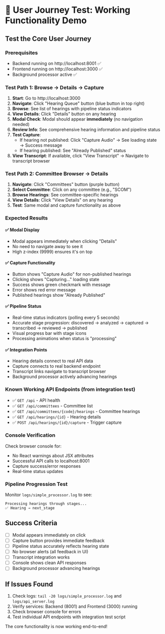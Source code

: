 # 🎯 User Journey Test: Working Functionality Demo

## **Test the Core User Journey**

### **Prerequisites**
- Backend running on http://localhost:8001 ✅
- Frontend running on http://localhost:3000 ✅
- Background processor active ✅

### **Test Path 1: Browse → Details → Capture**

1. **Start**: Go to http://localhost:3000
2. **Navigate**: Click "Hearing Queue" button (blue button in top right)
3. **Browse**: See list of hearings with pipeline status indicators
4. **View Details**: Click "Details" button on any hearing
5. **Modal Check**: Modal should appear **immediately** (no navigation needed)
6. **Review Info**: See comprehensive hearing information and pipeline status
7. **Test Capture**: 
   - If hearing not published: Click "Capture Audio" → See loading state → Success message
   - If hearing published: See "Already Published" status
8. **View Transcript**: If available, click "View Transcript" → Navigate to transcript browser

### **Test Path 2: Committee Browser → Details**

1. **Navigate**: Click "Committees" button (purple button)
2. **Select Committee**: Click on any committee (e.g., "SCOM")
3. **Browse Hearings**: See committee-specific hearings
4. **View Details**: Click "View Details" on any hearing
5. **Test**: Same modal and capture functionality as above

### **Expected Results**

#### **✅ Modal Display**
- Modal appears immediately when clicking "Details"
- No need to navigate away to see it
- High z-index (9999) ensures it's on top

#### **✅ Capture Functionality**
- Button shows "Capture Audio" for non-published hearings
- Clicking shows "Capturing..." loading state
- Success shows green checkmark with message
- Error shows red error message
- Published hearings show "Already Published"

#### **✅ Pipeline Status**
- Real-time status indicators (polling every 5 seconds)
- Accurate stage progression: discovered → analyzed → captured → transcribed → reviewed → published
- Visual progress bar with stage icons
- Processing animations when status is "processing"

#### **✅ Integration Points**
- Hearing details connect to real API data
- Capture connects to real backend endpoint
- Transcript links navigate to transcript browser
- Background processor actively advancing hearings

### **Known Working API Endpoints** (from integration test)
- ✅ `GET /api` - API health
- ✅ `GET /api/committees` - Committee list
- ✅ `GET /api/committees/{code}/hearings` - Committee hearings
- ✅ `GET /api/hearings/{id}` - Hearing details
- ✅ `POST /api/hearings/{id}/capture` - Trigger capture

### **Console Verification**
Check browser console for:
- No React warnings about JSX attributes
- Successful API calls to localhost:8001
- Capture success/error responses
- Real-time status updates

### **Pipeline Progression Test**
Monitor `logs/simple_processor.log` to see:
```
Processing hearings through stages...
✅ Hearing → next_stage
```

## **Success Criteria**
- [ ] Modal appears immediately on click
- [ ] Capture button provides immediate feedback
- [ ] Pipeline status accurately reflects hearing state
- [ ] No browser alerts (all feedback in UI)
- [ ] Transcript integration works
- [ ] Console shows clean API responses
- [ ] Background processor advancing hearings

## **If Issues Found**
1. Check logs: `tail -20 logs/simple_processor.log` and `logs/api_server.log`
2. Verify services: Backend (8001) and Frontend (3000) running
3. Check browser console for errors
4. Test individual API endpoints with integration test script

The core functionality is now working end-to-end!